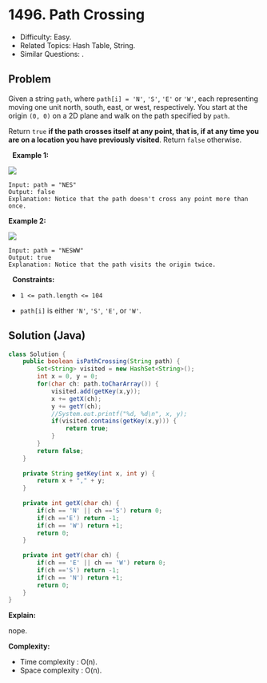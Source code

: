 # 1496. Path Crossing

- Difficulty: Easy.
- Related Topics: Hash Table, String.
- Similar Questions: .

## Problem

Given a string ```path```, where ```path[i] = 'N'```, ```'S'```, ```'E'``` or ```'W'```, each representing moving one unit north, south, east, or west, respectively. You start at the origin ```(0, 0)``` on a 2D plane and walk on the path specified by ```path```.

Return ```true``` **if the path crosses itself at any point, that is, if at any time you are on a location you have previously visited**. Return ```false``` otherwise.

 
**Example 1:**

![](https://assets.leetcode.com/uploads/2020/06/10/screen-shot-2020-06-10-at-123929-pm.png)

```
Input: path = "NES"
Output: false 
Explanation: Notice that the path doesn't cross any point more than once.
```

**Example 2:**

![](https://assets.leetcode.com/uploads/2020/06/10/screen-shot-2020-06-10-at-123843-pm.png)

```
Input: path = "NESWW"
Output: true
Explanation: Notice that the path visits the origin twice.
```

 
**Constraints:**


	
- ```1 <= path.length <= 104```
	
- ```path[i]``` is either ```'N'```, ```'S'```, ```'E'```, or ```'W'```.



## Solution (Java)

```java
class Solution {
    public boolean isPathCrossing(String path) {
        Set<String> visited = new HashSet<String>();
        int x = 0, y = 0;
        for(char ch: path.toCharArray()) {
            visited.add(getKey(x,y));
            x += getX(ch);
            y += getY(ch);
            //System.out.printf("%d, %d\n", x, y);
            if(visited.contains(getKey(x,y))) {
                return true;
            }
        }
        return false;
    }
    
    private String getKey(int x, int y) {
        return x + "," + y;
    }
    
    private int getX(char ch) {
        if(ch == 'N' || ch =='S') return 0;
        if(ch =='E') return -1;
        if(ch == 'W') return +1;
        return 0;
    }
    
    private int getY(char ch) {
        if(ch == 'E' || ch == 'W') return 0;
        if(ch =='S') return -1;
        if(ch == 'N') return +1;
        return 0;
    }
}
```

**Explain:**

nope.

**Complexity:**

* Time complexity : O(n).
* Space complexity : O(n).
